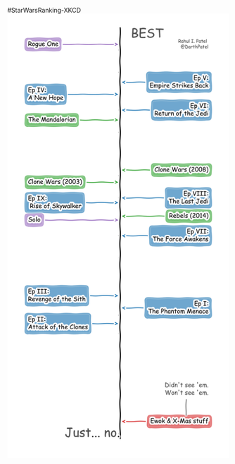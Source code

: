 #StarWarsRanking-XKCD
![Image](https://github.com/astropatel/StarWarsRanking-XKCD/blob/master/StarWarsOrdering_small.png)
